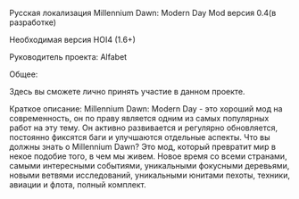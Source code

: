 Русская локализация Millennium Dawn: Modern Day Mod версия 0.4(в разработке)

Необходимая версия HOI4 (1.6+)

Руководитель проекта: Alfabet

Общее:

Здесь вы сможете лично принять участие в данном проекте.

Краткое описание:
Millennium Dawn: Modern Day - это хороший мод на современность, он по праву является одним из самых популярных работ на эту тему. Он активно развивается и регулярно обновляется, постоянно фиксятся баги и улучшаются отдельные аспекты. 
Что вы должны знать о Millennium Dawn? Это мод, который превратит мир в некое подобие того, в чем мы живем. Новое время со всеми странами, самыми интересными событиями, уникальными фокусными деревьями, новыми ветвями исследований, уникальными юнитами пехоты, техники, авиации и флота, полный комплект. 
